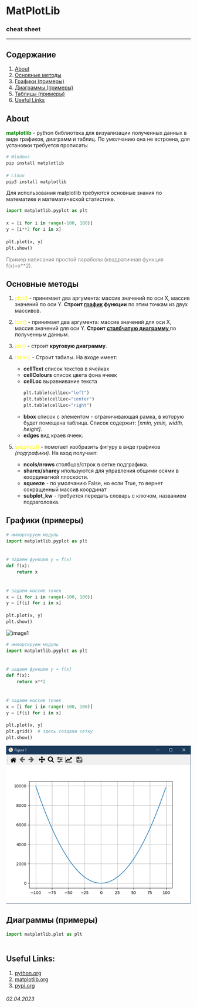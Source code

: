 # MatPlotLib 
### **cheat sheet**

-------------------------

## Содержание
1. [About](https://github.com/voronov-nikita/useful-parts-of-code/blob/main/cheat-sheets/matplotlib.md#about)
2. [Основные методы](https://github.com/voronov-nikita/useful-parts-of-code/blob/main/cheat-sheets/matplotlib.md#%D0%BE%D1%81%D0%BD%D0%BE%D0%B2%D0%BD%D1%8B%D0%B5-%D0%BC%D0%B5%D1%82%D0%BE%D0%B4%D1%8B)
3. [Графики (примеры)]()
4. [Диаграммы (примеры)]()
5. [Таблицы (примеры)]()
6. [Useful Links](https://github.com/voronov-nikita/useful-parts-of-code/blob/main/cheat-sheets/matplotlib.md#useful-links)

## About

<font color="green"><b>matplotlib</b></font> - python библиотека для визуализации полученных данных в виде графиков, диаграмм и таблиц. По умолчанию она не встроена, для установки требуется прописать:

```bash
# Windows
pip install matplotlib

# Linux
pip3 install matplotlib
```

Для использования matplotlib требуются основные знания по математике и математической статистике.

```python 
import matplotlib.pyplot as plt

x = [i for i in range(-100, 100)]
y = [i**2 for i in x]

plt.plot(x, y)
plt.show()

```

<font color="grey">
Пример написания простой параболы (квадратичная функция f(x)=x**2).
</font>

## Основные методы
1. <font color="yellow"> plot() </font> - принимает два аргумента: массив значений по оси X, массив значений по оси Y. **Строит <u>график</u> функции** по этим точкам из двух массивов.

2. <font color="yellow"> bar() </font> - принимает два аргумента: массив значений для оси X, массив значений для оси Y. **Строит <u>столбчатую диаграмму </u>** по полученным данным.

3. <font color="yellow"> pie() </font> - строит **круговую диаграмму**.

4. <font color="yellow"> table() </font> - Строит табилы. На входе имеет:
    - **cellText** список текстов в ячейках
    - **cellColours** список цвета фона ячеек
    - **cellLoc** выравнивание текста
        ```python
        plt.table(cellLoc="left")
        plt.table(cellLoc="center") 
        plt.table(cellLoc="right") 
        ```
    - **bbox** список с элементом - ограничивающая рамка, в которую будет помещена таблица. Список содержит: _[xmin, ymin, width, height]_.
    - **edges** вид краев ячеек.
5. <font color="yellow"> subplots() </font> - помогает изобразить фигуру в виде графиков _(подграфики)_. На вход получает:
    - **ncols/nrows** столбцов/строк в сетке подграфика. 
    - **sharex/sharey** ипользуются для управления общими осями в координатной плоскости.
    - **squeeze** - по умолчанию False, но если True, то вернет сокращенный массив координат
    - **subplot_kw** - требуется передать словарь с ключом, названием подзаголовка.


## Графики (примеры)
```python
# импортируем модуль
import matplotlib.pyplot as plt


# задаем функцию y = f(x)
def f(x):
    return x


# задаем массив точек
x = [i for i in range(-100, 100)]
y = [f(i) for i in x]

plt.plot(x, y)
plt.show()
```

![image1]()

```python
# импортируем модуль
import matplotlib.pyplot as plt


# задаем функцию y = f(x)
def f(x):
    return x**2


# задаем массив точек
x = [i for i in range(-100, 100)]
y = [f(i) for i in x]

plt.plot(x, y)
plt.grid()  # здесь создали сетку
plt.show()
```

![image2](/cheat-sheets/img/2.png)

## Диаграммы (примеры)
```python
import matplotlib.plot as plt



```

## Useful Links:
1. [python.org](https://python.org)
2. [matplotlib.org](https://matplotlib.org)
3. [pypi.org](https://pypi.org)

###### 02.04.2023

